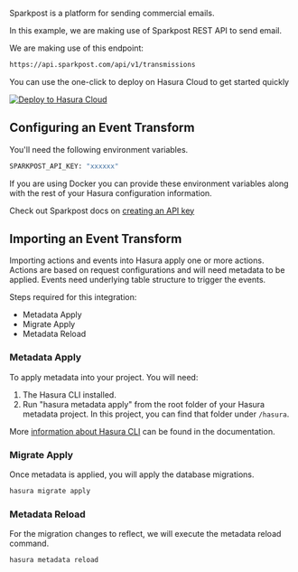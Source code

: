 Sparkpost is a platform for sending commercial emails.

In this example, we are making use of Sparkpost REST API to send email.

We are making use of this endpoint:

```bash
https://api.sparkpost.com/api/v1/transmissions
```

You can use the one-click to deploy on Hasura Cloud to get started quickly

[![Deploy to Hasura Cloud](https://hasura.io/deploy-button.svg)](https://cloud.hasura.io/deploy?github_repo=https://github.com/hasura/data-hub&hasura_dir=event-transforms/sparkpost/hasura)

## Configuring an Event Transform

You'll need the following environment variables.

```bash
SPARKPOST_API_KEY: "xxxxxx"
```

If you are using Docker you can provide these environment variables along with the rest of your Hasura configuration information.

Check out Sparkpost docs on [creating an API key](https://support.sparkpost.com/docs/getting-started/create-api-keys)

## Importing an Event Transform

Importing actions and events into Hasura apply one or more actions. Actions are based on request configurations and will need metadata to be applied. Events need underlying table structure to trigger the events.

Steps required for this integration:

- Metadata Apply
- Migrate Apply
- Metadata Reload

### Metadata Apply

To apply metadata into your project. You will need:

1. The Hasura CLI installed.
2. Run "hasura metadata apply" from the root folder of your Hasura metadata project. In this project, you can find that folder under `/hasura`.

More [information about Hasura CLI](https://hasura.io/docs/latest/graphql/core/hasura-cli/index.html) can be found in the documentation.

### Migrate Apply

Once metadata is applied, you will apply the database migrations.

```bash
hasura migrate apply
```

### Metadata Reload

For the migration changes to reflect, we will execute the metadata reload command.

```bash
hasura metadata reload
```
